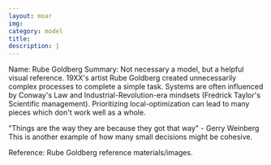 ```yaml
---
layout: moar
img:
category: model
title:
description: |
---
```

Name: Rube Goldberg
Summary: Not necessary a model, but a helpful visual reference. 
19XX's artist Rube Goldberg created unnecessarily complex processes to complete a simple task. 
Systems are often influenced by Conway's Law and Industrial-Revolution-era mindsets (Fredrick Taylor's Scientific management).
Prioritizing local-optimization can lead to many pieces which don't work well as a whole.

"Things are the way they are because they got that way" - Gerry Weinberg
This is another example of how many small decisions might be cohesive.

Reference:
Rube Goldberg reference materials/images.